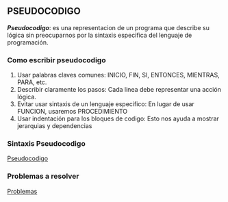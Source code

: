 ## PSEUDOCODIGO

***Pseudocodigo***: es una representacion de un programa que describe su lógica sin preocuparnos por la sintaxis especifica del lenguaje de programación.

### Como escribir pseudocodigo

1. Usar palabras claves comunes: INICIO, FIN, SI, ENTONCES, MIENTRAS, PARA, etc.
2. Describir claramente los pasos: Cada linea debe representar una acción lógica.
3. Evitar usar sintaxis de un lenguaje especifico: En lugar de usar FUNCION, usaremos PROCEDIMIENTO
4. Usar indentación para los bloques de codigo: Esto nos ayuda a mostrar jerarquias y dependencias

### Sintaxis Pseudocodigo

[Pseudocodigo](pseudocodigo.md)

### Problemas a resolver

[Problemas](problemas.md)